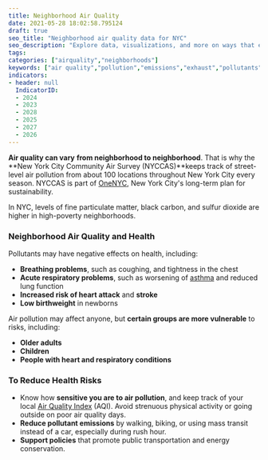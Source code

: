 ```yaml
---
title: Neighborhood Air Quality
date: 2021-05-28 18:02:58.795124
draft: true
seo_title: "Neighborhood air quality data for NYC"
seo_description: "Explore data, visualizations, and more on ways that environments shape health in New York City's neighborhoods.."
tags: 
categories: ["airquality","neighborhoods"]
keywords: ["air quality","pollution","emissions","exhaust","pollutants","pm2.5","asthma","breathing","lungs","asthma","respiratory","illness","hospitalizations","emergency department visits"]
indicators:
- header: null
  IndicatorID:
  - 2024
  - 2023
  - 2028
  - 2025
  - 2027
  - 2026
---
```


**Air quality can vary** **from neighborhood to neighborhood**. That is why the **New York City Community Air Survey (NYCCAS)**keeps track of street-level air pollution from about 100 locations throughout New York City every season. NYCCAS is part of [OneNYC](http://www1.nyc.gov/html/onenyc/index.html "OneNYC"), New York City's long-term plan for sustainability.

In NYC, levels of fine particulate matter, black carbon, and sulfur dioxide are higher in high-poverty neighborhoods.

### Neighborhood Air Quality and Health

Pollutants may have negative effects on health, including:

* **Breathing problems**, such as coughing, and tightness in the chest
* **Acute respiratory problems**, such as worsening of [asthma](http://www1.nyc.gov/site/doh/health/health-topics/asthma.page "Asthma") and reduced lung function
* **Increased risk of heart attack** and **stroke**
* **Low birthweight** in newborns

Air pollution may affect anyone, but **certain groups are more vulnerable** to risks, including:

* **Older adults**
* **Children**
* **People with heart and respiratory conditions**

### To Reduce Health Risks

* Know how **sensitive you are to air pollution**, and keep track of your local [Air Quality Index](http://www.dec.ny.gov/cfmx/extapps/aqi/aqi_forecast.cfm "Air quality index") (AQI). Avoid strenuous physical activity or going outside on poor air quality days.
* **Reduce pollutant emissions** by walking, biking, or using mass transit instead of a car, especially during rush hour.
* **Support policies** that promote public transportation and energy conservation.